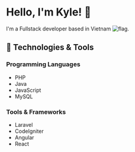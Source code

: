 # Hello, I'm Kyle! 👋

I'm a Fullstack developer based in Vietnam <img src="./vn_icon.svg" alt="flag">.

## 🔧 Technologies & Tools

### Programming Languages

- PHP
- Java
- JavaScript
- MySQL

### Tools & Frameworks

- Laravel
- CodeIgniter
- Angular
- React

